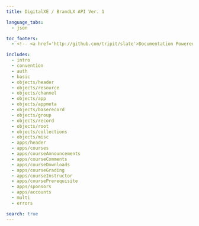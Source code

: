 ```yaml
---
title: DigitalXE / BrandLX API Ver. 1

language_tabs:
  - json

toc_footers:
  - <!-- <a href='http://github.com/tripit/slate'>Documentation Powered by Slate</a>--> &copy; 2015 SightWorks

includes:
  - intro
  - convention
  - auth
  - basic
  - objects/header
  - objects/resource
  - objects/channel
  - objects/app
  - objects/appmeta
  - objects/baserecord
  - objects/group
  - objects/record
  - objects/root
  - objects/collections
  - objects/misc
  - apps/header
  - apps/courses
  - apps/courseAnnouncements
  - apps/courseComments
  - apps/courseDownloads
  - apps/courseGrading
  - apps/courseInstructor
  - apps/coursePrerequisite
  - apps/sponsors
  - apps/accounts
  - multi
  - errors

search: true
---
```

